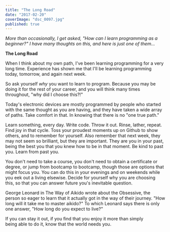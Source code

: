 ```yaml
---
title: "The Long Road"
date: "2017-02-20"
coverImage: "dsc_0097.jpg"
published: true
---
```


_More than occasionally, I get asked, "How can I learn programming as a beginner?" I have many thoughts on this, and here is just one of them..._

**The Long Road**

When I think about my own path, I've been learning programming for a very long time. Experience has shown me that I'll be learning programming today, tomorrow, and again next week.

So ask yourself _why_ you want to learn to program. Because you may be doing it for the rest of your career, and you will think many times throughout, "why did I choose this?!"

Today's electronic devices are mostly programmed by people who started with the same thought as you are having, and they have taken a wide array of paths. Take comfort in that. In knowing that there is no "one true path."

Learn something, every day. Write code. Throw it out. Rinse, lather, repeat. Find joy in that cycle. Toss your proudest moments up on Github to show others, and to remember for yourself. Also remember that next week, they may not seem so brilliant, but they are important. They are you in your past, being the best you that you knew how to be in that moment. Be kind to past you. Learn from past you.

You don't need to take a course, you don't need to obtain a certificate or degree, or jump from bootcamp to bootcamp, though those are options that might focus you. You can do this in your evenings and on weekends while you eek out a living elsewise. Decide for yourself why you are choosing this, so that you can answer future you's inevitable question.

George Leonard in The Way of Aikido wrote about the Obsessive, the person so eager to learn that it actually got in the way of their journey. "How long will it take me to master aikido?" To which Leonard says there is only one answer, "How long do you expect to live?"

If you can stay it out, if you find that you enjoy it more than simply being able to do it, know that the world needs you.
